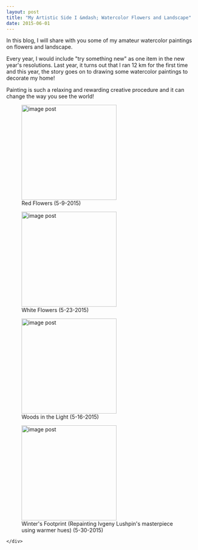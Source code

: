 ```yaml
---
layout: post
title: "My Artistic Side I &mdash; Watercolor Flowers and Landscape"
date: 2015-06-01
---
```

<p>
In this blog, I will share with you some of my amateur watercolor paintings on flowers and landscape. 
</p>
<p>
Every year, I would include "try something new" as one item in the new year's resolutions. Last year, it turns out that I ran 12 km for the
first time and this year, the story goes on to drawing  some watercolor paintings to decorate my home!
<p>
Painting is such a relaxing and rewarding creative procedure and it can change the way you see the world! 
</p>

<div class="paiting">
	<div class="row">
		<div class="col-md-3">
			<figure>
			<img src="../../../images/IMG_2322.JPG" alt="image post" height="250px">
			<figcaption>Red Flowers (5-9-2015)	</figcaption>
			</figure>
			<figure>
					<img src="../../../images/IMG_2364.JPG" alt="image post" height="250px">
				<figcaption>White Flowers (5-23-2015)</figcaption>	
				</figure>
		</div>
		<div class="col-md-1">
		</div>
		<div class="col-md-4">
			<figure>
		<img src="../../../images/IMG_2333.JPG" alt="image post" height="250px">
		<figcaption>Woods in the Light (5-16-2015)</figcaption>	
	</figure>
	<figure>
				<img src="../../../images/IMG_2386.JPG" alt="image post" height="250px">
		<figcaption>Winter's Footprint (Repainting Ivgeny Lushpin's masterpiece using warmer hues) (5-30-2015)</figcaption>		
		</figure>	
		</div>

	</div>
</div>

			


